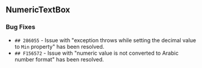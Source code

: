 ##  NumericTextBox

###    Bug Fixes

- `## 286055` - Issue with "exception throws while setting the decimal value to `Min` property" has been resolved.
- `## F156572` - Issue with "numeric value is not converted to Arabic number format" has been resolved.
